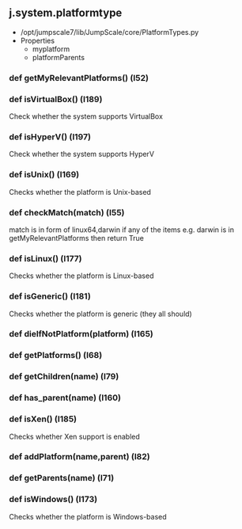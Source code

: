 ## j.system.platformtype

- /opt/jumpscale7/lib/JumpScale/core/PlatformTypes.py
- Properties
    - myplatform
    - platformParents

### def getMyRelevantPlatforms() (l52)

### def isVirtualBox() (l189)

Check whether the system supports VirtualBox

### def isHyperV() (l197)

Check whether the system supports HyperV

### def isUnix() (l169)

Checks whether the platform is Unix-based

### def checkMatch(match) (l55)

match is in form of linux64,darwin
if any of the items e.g. darwin is in getMyRelevantPlatforms then return True

### def isLinux() (l177)

Checks whether the platform is Linux-based

### def isGeneric() (l181)

Checks whether the platform is generic (they all should)

### def dieIfNotPlatform(platform) (l165)

### def getPlatforms() (l68)

### def getChildren(name) (l79)

### def has_parent(name) (l160)

### def isXen() (l185)

Checks whether Xen support is enabled

### def addPlatform(name,parent) (l82)

### def getParents(name) (l71)

### def isWindows() (l173)

Checks whether the platform is Windows-based


